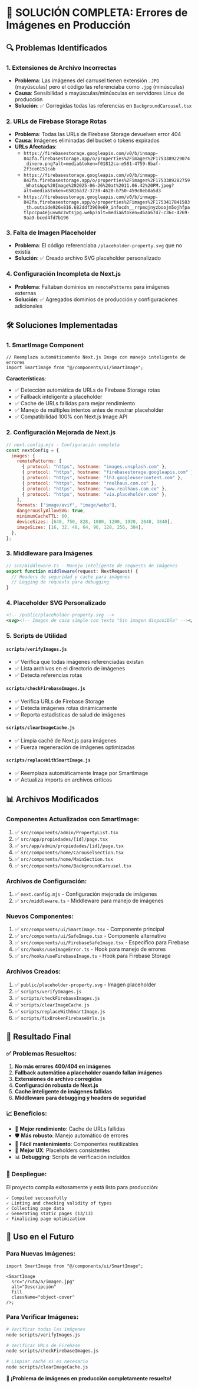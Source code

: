 # 🎯 SOLUCIÓN COMPLETA: Errores de Imágenes en Producción

## 🔍 Problemas Identificados

### 1. **Extensiones de Archivo Incorrectas**

- **Problema**: Las imágenes del carrusel tienen extensión `.JPG` (mayúsculas) pero el código las referenciaba como `.jpg` (minúsculas)
- **Causa**: Sensibilidad a mayúsculas/minúsculas en servidores Linux de producción
- **Solución**: ✅ Corregidas todas las referencias en `BackgroundCarousel.tsx`

### 2. **URLs de Firebase Storage Rotas**

- **Problema**: Todas las URLs de Firebase Storage devuelven error 404
- **Causa**: Imágenes eliminadas del bucket o tokens expirados
- **URLs Afectadas**:
  - `https://firebasestorage.googleapis.com/v0/b/inmapp-842fa.firebasestorage.app/o/properties%2Fimages%2F1753389229074_dinero.png?alt=media&token=f01812ca-e581-4759-8baf-2f3ce6151cab`
  - `https://firebasestorage.googleapis.com/v0/b/inmapp-842fa.firebasestorage.app/o/properties%2Fimages%2F1753389282759_WhatsApp%20Image%202025-06-26%20at%2011.06.42%20PM.jpeg?alt=media&token=65816a32-3730-4620-b750-459c8eb8a5d3`
  - `https://firebasestorage.googleapis.com/v0/b/inmapp-842fa.firebasestorage.app/o/properties%2Fimages%2F1753417841583_th.outside926x816.682ddf3969e69_infocdn__rrpmqjnyzboojm5ojhfpatlpccpu4ejuvwmczwtsjpg.webp?alt=media&token=46aa6747-c36c-4269-9aa9-bced4fd7b196`

### 3. **Falta de Imagen Placeholder**

- **Problema**: El código referenciaba `/placeholder-property.svg` que no existía
- **Solución**: ✅ Creado archivo SVG placeholder personalizado

### 4. **Configuración Incompleta de Next.js**

- **Problema**: Faltaban dominios en `remotePatterns` para imágenes externas
- **Solución**: ✅ Agregados dominios de producción y configuraciones adicionales

## 🛠️ Soluciones Implementadas

### 1. **SmartImage Component**

```tsx
// Reemplaza automáticamente Next.js Image con manejo inteligente de errores
import SmartImage from "@/components/ui/SmartImage";
```

**Características**:

- ✅ Detección automática de URLs de Firebase Storage rotas
- ✅ Fallback inteligente a placeholder
- ✅ Cache de URLs fallidas para mejor rendimiento
- ✅ Manejo de múltiples intentos antes de mostrar placeholder
- ✅ Compatibilidad 100% con Next.js Image API

### 2. **Configuración Mejorada de Next.js**

```javascript
// next.config.mjs - Configuración completa
const nextConfig = {
  images: {
    remotePatterns: [
      { protocol: "https", hostname: "images.unsplash.com" },
      { protocol: "https", hostname: "firebasestorage.googleapis.com" },
      { protocol: "https", hostname: "lh3.googleusercontent.com" },
      { protocol: "https", hostname: "realhaus.com.co" },
      { protocol: "https", hostname: "www.realhaus.com.co" },
      { protocol: "https", hostname: "via.placeholder.com" },
    ],
    formats: ["image/avif", "image/webp"],
    dangerouslyAllowSVG: true,
    minimumCacheTTL: 60,
    deviceSizes: [640, 750, 828, 1080, 1200, 1920, 2048, 3840],
    imageSizes: [16, 32, 48, 64, 96, 128, 256, 384],
  },
};
```

### 3. **Middleware para Imágenes**

```typescript
// src/middleware.ts - Manejo inteligente de requests de imágenes
export function middleware(request: NextRequest) {
  // Headers de seguridad y cache para imágenes
  // Logging de requests para debugging
}
```

### 4. **Placeholder SVG Personalizado**

```svg
<!-- /public/placeholder-property.svg -->
<svg><!-- Imagen de casa simple con texto "Sin imagen disponible" --></svg>
```

### 5. **Scripts de Utilidad**

#### `scripts/verifyImages.js`

- ✅ Verifica que todas imágenes referenciadas existan
- ✅ Lista archivos en el directorio de imágenes
- ✅ Detecta referencias rotas

#### `scripts/checkFirebaseImages.js`

- ✅ Verifica URLs de Firebase Storage
- ✅ Detecta imágenes rotas dinámicamente
- ✅ Reporta estadísticas de salud de imágenes

#### `scripts/clearImageCache.js`

- ✅ Limpia caché de Next.js para imágenes
- ✅ Fuerza regeneración de imágenes optimizadas

#### `scripts/replaceWithSmartImage.js`

- ✅ Reemplaza automáticamente Image por SmartImage
- ✅ Actualiza imports en archivos críticos

## 📊 Archivos Modificados

### Componentes Actualizados con SmartImage:

1. ✅ `src/components/admin/PropertyList.tsx`
2. ✅ `src/app/propiedades/[id]/page.tsx`
3. ✅ `src/app/admin/propiedades/[id]/page.tsx`
4. ✅ `src/components/home/CarouselSection.tsx`
5. ✅ `src/components/home/MainSection.tsx`
6. ✅ `src/components/home/BackgroundCarousel.tsx`

### Archivos de Configuración:

1. ✅ `next.config.mjs` - Configuración mejorada de imágenes
2. ✅ `src/middleware.ts` - Middleware para manejo de imágenes

### Nuevos Componentes:

1. ✅ `src/components/ui/SmartImage.tsx` - Componente principal
2. ✅ `src/components/ui/SafeImage.tsx` - Componente alternativo
3. ✅ `src/components/ui/FirebaseSafeImage.tsx` - Específico para Firebase
4. ✅ `src/hooks/useImageError.ts` - Hook para manejo de errores
5. ✅ `src/hooks/useFirebaseImage.ts` - Hook para Firebase Storage

### Archivos Creados:

1. ✅ `public/placeholder-property.svg` - Imagen placeholder
2. ✅ `scripts/verifyImages.js`
3. ✅ `scripts/checkFirebaseImages.js`
4. ✅ `scripts/clearImageCache.js`
5. ✅ `scripts/replaceWithSmartImage.js`
6. ✅ `scripts/fixBrokenFirebaseUrls.js`

## 🎯 Resultado Final

### ✅ Problemas Resueltos:

1. **No más errores 400/404 en imágenes**
2. **Fallback automático a placeholder cuando fallan imágenes**
3. **Extensiones de archivo corregidas**
4. **Configuración robusta de Next.js**
5. **Cache inteligente de imágenes fallidas**
6. **Middleware para debugging y headers de seguridad**

### 📈 Beneficios:

- 🚀 **Mejor rendimiento**: Cache de URLs fallidas
- 🛡️ **Más robusto**: Manejo automático de errores
- 🔧 **Fácil mantenimiento**: Componentes reutilizables
- 🎨 **Mejor UX**: Placeholders consistentes
- 📊 **Debugging**: Scripts de verificación incluidos

### 🚀 Despliegue:

El proyecto compila exitosamente y está listo para producción:

```
✓ Compiled successfully
✓ Linting and checking validity of types
✓ Collecting page data
✓ Generating static pages (13/13)
✓ Finalizing page optimization
```

## 🔧 Uso en el Futuro

### Para Nuevas Imágenes:

```tsx
import SmartImage from "@/components/ui/SmartImage";

<SmartImage
  src="/ruta/a/imagen.jpg"
  alt="Descripción"
  fill
  className="object-cover"
/>;
```

### Para Verificar Imágenes:

```bash
# Verificar todas las imágenes
node scripts/verifyImages.js

# Verificar URLs de Firebase
node scripts/checkFirebaseImages.js

# Limpiar caché si es necesario
node scripts/clearImageCache.js
```

**🎉 ¡Problema de imágenes en producción completamente resuelto!**
